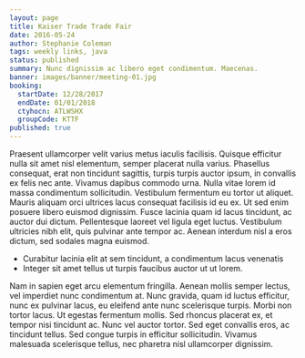 ```yaml
---
layout: page
title: Kaiser Trade Trade Fair
date: 2016-05-24
author: Stephanie Coleman
tags: weekly links, java
status: published
summary: Nunc dignissim ac libero eget condimentum. Maecenas.
banner: images/banner/meeting-01.jpg
booking:
  startDate: 12/28/2017
  endDate: 01/01/2018
  ctyhocn: ATLWSHX
  groupCode: KTTF
published: true
---
```

Praesent ullamcorper velit varius metus iaculis facilisis. Quisque efficitur nulla sit amet nisl elementum, semper placerat nulla varius. Phasellus consequat, erat non tincidunt sagittis, turpis turpis auctor ipsum, in convallis ex felis nec ante. Vivamus dapibus commodo urna. Nulla vitae lorem id massa condimentum sollicitudin. Vestibulum fermentum eu tortor ut aliquet. Mauris aliquam orci ultrices lacus consequat facilisis id eu ex. Ut sed enim posuere libero euismod dignissim. Fusce lacinia quam id lacus tincidunt, ac auctor dui dictum. Pellentesque laoreet vel ligula eget luctus. Vestibulum ultricies nibh elit, quis pulvinar ante tempor ac. Aenean interdum nisl a eros dictum, sed sodales magna euismod.

* Curabitur lacinia elit at sem tincidunt, a condimentum lacus venenatis
* Integer sit amet tellus ut turpis faucibus auctor ut ut lorem.

Nam in sapien eget arcu elementum fringilla. Aenean mollis semper lectus, vel imperdiet nunc condimentum at. Nunc gravida, quam id luctus efficitur, nunc ex pulvinar lacus, eu eleifend ante nunc scelerisque turpis. Morbi non tortor lacus. Ut egestas fermentum mollis. Sed rhoncus placerat ex, et tempor nisi tincidunt ac. Nunc vel auctor tortor. Sed eget convallis eros, ac tincidunt tellus. Sed congue turpis in efficitur sollicitudin. Vivamus malesuada scelerisque tellus, nec pharetra nisl ullamcorper dignissim.
